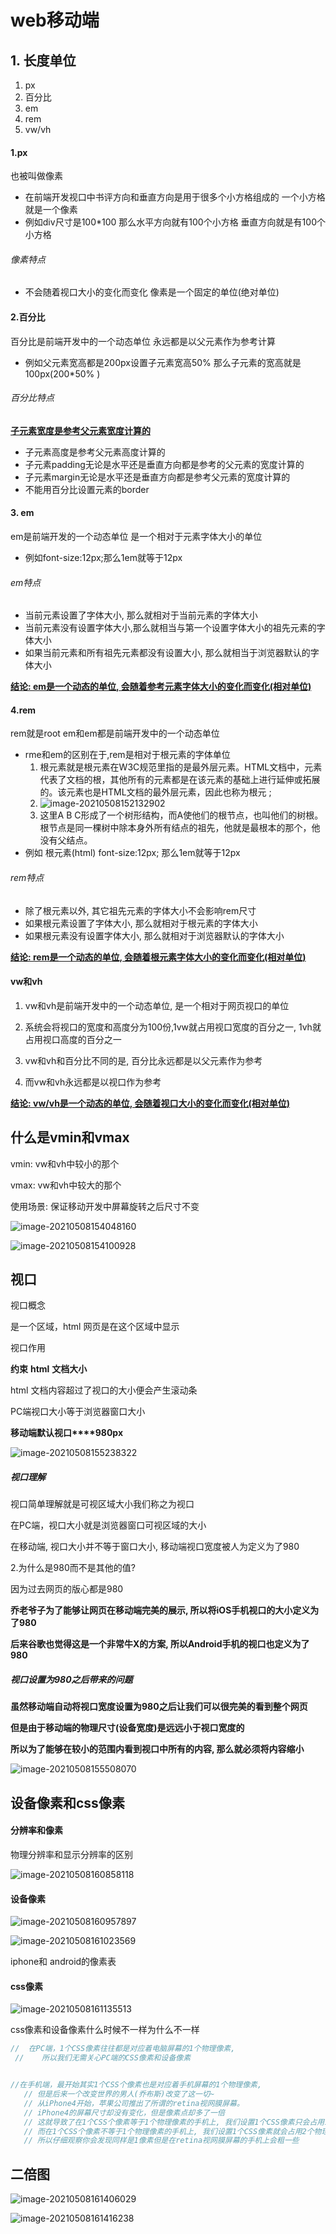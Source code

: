 # web移动端

##  1. 长度单位 

1.   px
2. 百分比
3. em
4. rem
5. vw/vh

#### 1.px

也被叫做像素 

- 在前端开发视口中书评方向和垂直方向是用于很多个小方格组成的 一个小方格就是一个像素 
- 例如div尺寸是100*100 那么水平方向就有100个小方格 垂直方向就是有100个小方格

######  像素特点 

- 不会随着视口大小的变化而变化 像素是一个固定的单位(绝对单位)



#### 2.百分比

百分比是前端开发中的一个动态单位 永远都是以父元素作为参考计算  

-   例如父元素宽高都是200px设置子元素宽高50% 那么子元素的宽高就是 100px(200*50% )

###### 百分比特点

**<u>子元素宽度是参考父元素宽度计算的</u>**

- 子元素高度是参考父元素高度计算的
- 子元素padding无论是水平还是垂直方向都是参考的父元素的宽度计算的
- 子元素margin无论是水平还是垂直方向都是参考父元素的宽度计算的
- 不能用百分比设置元素的border



#### 3. em

em是前端开发的一个动态单位 是一个相对于元素字体大小的单位

- 例如font-size:12px;那么1em就等于12px

###### em特点

- 当前元素设置了字体大小, 那么就相对于当前元素的字体大小
- 当前元素没有设置字体大小,那么就相当与第一个设置字体大小的祖先元素的字体大小
- 如果当前元素和所有祖先元素都没有设置大小, 那么就相当于浏览器默认的字体大小

 **<u>结论: em是一个动态的单位, 会随着参考元素字体大小的变化而变化(相对单位)</u>**



#### 4.rem

rem就是root em和em都是前端开发中的一个动态单位 

- rme和em的区别在于,rem是相对于根元素的字体单位
  1. 根元素就是根元素在W3C规范里指的是最外层元素。HTML文档中，元素<html>代表了文档的根，其他所有的元素都是在该元素的基础上进行延伸或拓展的。该元素也是HTML文档的最外层元素，因此也称为根元 ; 
  2. ![image-20210508152132902](C:\Users\徐培栋\AppData\Roaming\Typora\typora-user-images\image-20210508152132902.png)
  3. 这里A B C形成了一个树形结构，而A使他们的根节点，也叫他们的树根。根节点是同一棵树中除本身外所有结点的祖先，他就是最根本的那个，他没有父结点。
- 例如  根元素(html) font-size:12px; 那么1em就等于12px

###### rem特点

- 除了根元素以外, 其它祖先元素的字体大小不会影响rem尺寸
- 如果根元素设置了字体大小, 那么就相对于根元素的字体大小
- 如果根元素没有设置字体大小, 那么就相对于浏览器默认的字体大小

 

**<u>结论: rem是一个动态的单位, 会随着根元素字体大小的变化而变化(相对单位)</u>**



#### vw和vh

1. vw和vh是前端开发中的一个动态单位, 是一个相对于网页视口的单位

2. 系统会将视口的宽度和高度分为100份,1vw就占用视口宽度的百分之一, 1vh就占用视口高度的百分之一

3. vw和vh和百分比不同的是, 百分比永远都是以父元素作为参考

4. 而vw和vh永远都是以视口作为参考

**<u>  结论: vw/vh是一个动态的单位, 会随着视口大小的变化而变化(相对单位)</u>**



## 什么是vmin和vmax

  vmin: vw和vh中较小的那个

  vmax: vw和vh中较大的那个

  使用场景: 保证移动开发中屏幕旋转之后尺寸不变  

![image-20210508154048160](C:\Users\徐培栋\AppData\Roaming\Typora\typora-user-images\image-20210508154048160.png)

![image-20210508154100928](C:\Users\徐培栋\AppData\Roaming\Typora\typora-user-images\image-20210508154100928.png)

## 视口

视口概念

是一个区域，html 网页是在这个区域中显示

视口作用

**约束** **html** **文档大小**

html 文档内容超过了视口的大小便会产生滚动条

PC端视口大小等于浏览器窗口大小

**移动端默认视口****980px**

![image-20210508155238322](C:\Users\徐培栋\AppData\Roaming\Typora\typora-user-images\image-20210508155238322.png)

##### 视口理解

视口简单理解就是可视区域大小我们称之为视口

  在PC端，视口大小就是浏览器窗口可视区域的大小

  在移动端, 视口大小并不等于窗口大小, 移动端视口宽度被人为定义为了980



2.为什么是980而不是其他的值?

  因为过去网页的版心都是980

  **乔老爷子为了能够让网页在移动端完美的展示, 所以将iOS手机视口的大小定义为了980**

  **后来谷歌也觉得这是一个非常牛X的方案, 所以Android手机的视口也定义为了980**



##### 视口设置为980之后带来的问题

**虽然移动端自动将视口宽度设置为980之后让我们可以很完美的看到整个网页**

  **但是由于移动端的物理尺寸(设备宽度)是远远小于视口宽度的**

  **所以为了能够在较小的范围内看到视口中所有的内容, 那么就必须将内容缩小**



![image-20210508155508070](C:\Users\徐培栋\AppData\Roaming\Typora\typora-user-images\image-20210508155508070.png)

## 设备像素和css像素

#### 分辨率和像素

物理分辨率和显示分辨率的区别

![image-20210508160858118](C:\Users\徐培栋\AppData\Roaming\Typora\typora-user-images\image-20210508160858118.png)





#### 设备像素

![image-20210508160957897](C:\Users\徐培栋\AppData\Roaming\Typora\typora-user-images\image-20210508160957897.png)

![image-20210508161023569](C:\Users\徐培栋\AppData\Roaming\Typora\typora-user-images\image-20210508161023569.png)

iphone和 android的像素表

#### css像素

![image-20210508161135513](C:\Users\徐培栋\AppData\Roaming\Typora\typora-user-images\image-20210508161135513.png)

css像素和设备像素什么时候不一样为什么不一样

```js
//  在PC端，1个CSS像素往往都是对应着电脑屏幕的1个物理像素,
 //    所以我们无需关心PC端的CSS像素和设备像素


//在手机端，最开始其实1个CSS个像素也是对应着手机屏幕的1个物理像素,
   // 但是后来一个改变世界的男人(乔布斯)改变了这一切~
   // 从iPhone4开始，苹果公司推出了所谓的retina视网膜屏幕。
   // iPhone4的屏幕尺寸却没有变化，但是像素点却多了一倍
   // 这就导致了在1个CSS个像素等于1个物理像素的手机上, 我们设置1个CSS像素只会占用1个物理像素
   // 而在1个CSS个像素不等于1个物理像素的手机上, 我们设置1个CSS像素就会占用2个物理像素
   // 所以仔细观察你会发现同样是1像素但是在retina视网膜屏幕的手机上会粗一些
```



## 二倍图

![image-20210508161406029](C:\Users\徐培栋\AppData\Roaming\Typora\typora-user-images\image-20210508161406029.png)

![image-20210508161416238](C:\Users\徐培栋\AppData\Roaming\Typora\typora-user-images\image-20210508161416238.png)